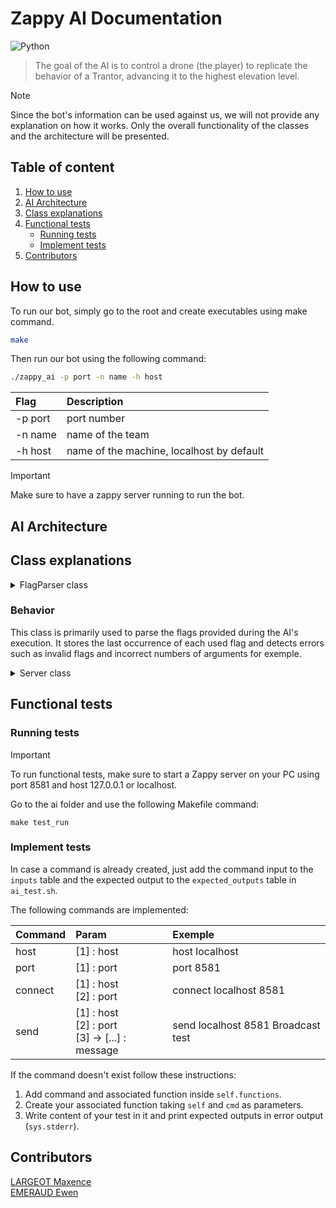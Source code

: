 # Zappy AI Documentation
![Python](https://img.shields.io/badge/python-3670A0?style=for-the-badge&logo=python&logoColor=ffdd54)

> The goal of the AI is to control a drone (the player) to replicate the behavior of a Trantor, advancing it to the highest elevation level.

> [!NOTE]
> Since the bot's information can be used against us, we will not provide any explanation on how it works. Only the overall functionality of the classes and the architecture will be presented.

## Table of content
1. [How to use](#how-to-use)
2. [AI Architecture](#ai-architecture)
3. [Class explanations](#class-explanations)
4. [Functional tests](#functional-tests)
    - [Running tests](#running-tests)
    - [Implement tests](#implement-tests)
5. [Contributors](#contributors)

## How to use

To run our bot, simply go to the root and create executables using make command.

```sh
make
```

Then run our bot using the following command:

```sh
./zappy_ai -p port -n name -h host
```

| Flag | Description |
|:------|:-------------|
| -p port | port number |
| -n name | name of the team |
| -h host | name of the machine, localhost by default |

> [!IMPORTANT]
> Make sure to have a zappy server running to run the bot.


## AI Architecture

## Class explanations

<details>

<Summary>FlagParser class<Summary>

### Behavior

This class is primarily used to parse the flags provided during the AI's execution. It stores the last occurrence of each used flag and detects errors such as invalid flags and incorrect numbers of arguments for exemple.

</details>

<details>
    <Summary>Server class<Summary>
</details>


## Functional tests

### Running tests

> [!IMPORTANT]
> To run functional tests, make sure to start a Zappy server on your PC using port 8581 and host 127.0.0.1 or localhost.

Go to the ai folder and use the following Makefile command:

```
make test_run
```

### Implement tests

In case a command is already created, just add the command input to the `inputs` table and the expected output to the `expected_outputs` table in `ai_test.sh`.

The following commands are implemented:

| Command | Param | Exemple |
|:--------|:------|:--------|
| host | [1] : host | host localhost |
| port | [1] : port | port 8581 |
| connect | [1] : host</br>[2] : port | connect localhost 8581 |
| send | [1] : host</br>[2] : port</br>[3] -> [...] : message | send localhost 8581 Broadcast test |

If the command doesn't exist follow these instructions:

1. Add command and associated function inside `self.functions`.
2. Create your associated function taking `self` and `cmd` as parameters.
3. Write content of your test in it and print expected outputs in error output (`sys.stderr`).

## Contributors

[LARGEOT Maxence](https://github.com/MaxenceLgt)</br>
[EMERAUD Ewen](https://github.com/ewen1507)
